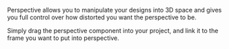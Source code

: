 Perspective allows you to manipulate your designs into 3D space and gives you full control over how distorted you want the perspective to be.

Simply drag the perspective component into your project, and link it to the frame you want to put into perspective.
